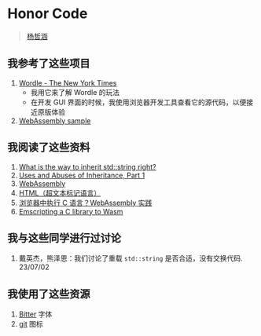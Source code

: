# Honor Code

> [杨哲涵](https://git.tsinghua.edu.cn/yangzheh22)

## 我参考了这些项目

1. [Wordle - The New York Times](https://www.nytimes.com/games/wordle/index.html)
    - 我用它来了解 Wordle 的玩法
    - 在开发 GUI 界面的时候，我使用浏览器开发工具查看它的源代码，以便接近原版体验
2. [WebAssembly sample](https://github.com/GoogleChrome/samples/tree/gh-pages/webassembly)

## 我阅读了这些资料

1. [What is the way to inherit std::string right?](https://stackoverflow.com/questions/20512547/what-is-the-way-to-inherit-stdstring-right)
2. [Uses and Abuses of Inheritance, Part 1](http://www.gotw.ca/publications/mill06.htm)
3. [WebAssembly](https://developer.mozilla.org/zh-CN/docs/WebAssembly)
4. [HTML（超文本标记语言）](https://developer.mozilla.org/zh-CN/docs/Web/HTML)
5. [浏览器中执行 C 语言？WebAssembly 实践](https://zhuanlan.zhihu.com/p/101686085)
6. [Emscripting a C library to Wasm](https://web.dev/emscripting-a-c-library/)

## 我与这些同学进行过讨论

1. 戴英杰，熊泽恩：我们讨论了重载 `std::string` 是否合适，没有交换代码. 23/07/02

## 我使用了这些资源

1. [Bitter](https://fonts.google.com/specimen/Bitter) 字体
2. [git](https://gitlab.com/gitlab-org/gitlab-svgs/-/blob/main/sprite_icons/git.svg) 图标
